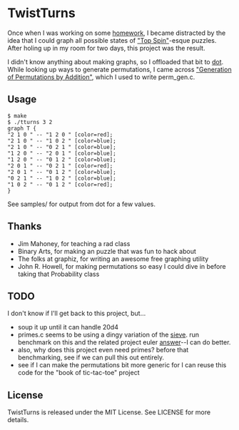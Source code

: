 TwistTurns
===

Once when I was working on some [homework](http://cs.marlboro.edu/courses/fall2008/algorithms/special/assignments#2008-09-18), I became distracted by the idea that I could graph all possible states of ["Top Spin"](http://www.jaapsch.net/puzzles/topspin.htm)-esque puzzles. After holing up in my room for two days, this project was the result.

I didn't know anything about making graphs, so I offloaded that bit to [dot](http://www.graphviz.org/). While looking up ways to generate permutations, I came across ["Generation of Permutations by Addition"](http://www.jstor.org/pss/2003066), which I used to write perm_gen.c.

Usage
---

    $ make
    $ ./tturns 3 2
    graph T {
    "2 1 0 " -- "1 2 0 " [color=red];
    "2 1 0 " -- "1 0 2 " [color=blue];
    "2 1 0 " -- "0 2 1 " [color=blue];
    "1 2 0 " -- "2 0 1 " [color=blue];
    "1 2 0 " -- "0 1 2 " [color=blue];
    "2 0 1 " -- "0 2 1 " [color=red];
    "2 0 1 " -- "0 1 2 " [color=blue];
    "0 2 1 " -- "1 0 2 " [color=blue];
    "1 0 2 " -- "0 1 2 " [color=red];
    }

See samples/ for output from dot for a few values.

Thanks
---

* Jim Mahoney, for teaching a rad class
* Binary Arts, for making an puzzle that was fun to hack about
* The folks at graphiz, for writing an awesome free graphing utility
* John R. Howell, for making permutations so easy I could dive in before taking that Probability class

TODO
---

I don't know if I'll get back to this project, but...

* soup it up until it can handle 20d4
* primes.c seems to be using a dingy variation of the [sieve](http://www.cs.hmc.edu/~oneill/papers/Sieve-JFP.pdf). run benchmark on this and the related project euler [answer](http://github.com/thebigbad/proud-jack-foiler/blob/master/010/010.pl)--I can do better.
* also, why does this project even need primes? before that benchmarking, see if we can pull this out entirely.
* see if I can make the permutations bit more generic for I can reuse this code for the "book of tic-tac-toe" project

License
---

TwistTurns is released under the MIT License. See LICENSE for more details.

